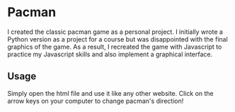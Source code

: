 # Pacman

I created the classic pacman game as a personal project. I initially wrote a Python version as a project for a course but was disappointed with the final graphics of the game. As a result, I recreated the game with Javascript to practice my Javascript skills and also implement a graphical interface. 

## Usage

Simply open the html file and use it like any other website. Click on the arrow keys on your computer to change pacman's direction!
